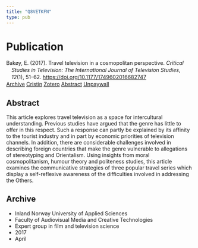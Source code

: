 ```yaml
---
title: "Q8VETKFN"
type: pub
---
```

<h1>Publication</h1>
<article id="csl-bib-container-Q8VETKFN" class="csl-bib-container">
  <div class="csl-bib-body" style="line-height: 1.35; padding-left: 1em; text-indent:-1em;">
  <div class="csl-entry">Bak&#xF8;y, E. (2017). Travel television in a cosmopolitan perspective. <i>Critical Studies in Television: The International Journal of Television Studies</i>, <i>12</i>(1), 51&#x2013;62. <a href="https://doi.org/10.1177/1749602016682747">https://doi.org/10.1177/1749602016682747</a></div>
</div>
  <div class="csl-bib-buttons">
    <a href="#taxonomy-article-Q8VETKFN" class="csl-bib-button">Archive</a>
    <a href="https://app.cristin.no/results/show.jsf?id=1466854" alt="Cristin URL" class="csl-bib-button">Cristin</a>
    <a href="http://zotero.org/groups/5402882/items/Q8VETKFN" alt="Zotero URL" class="csl-bib-button">Zotero</a>
    <a href="#abstract-article-Q8VETKFN" class="csl-bib-button">Abstract</a>
    <a href="https://doi.org/10.1177/1749602016682747" class="csl-bib-button">Unpaywall</a>
  </div>
  <div id="csl-bib-meta-container-Q8VETKFN"></div>
</article>
<div id="csl-bib-meta-Q8VETKFN" class="csl-bib-meta">
  <article id="abstract-article-Q8VETKFN" class="abstract-article">
    <h1>Abstract</h1>
    This article explores travel television as a space for intercultural understanding. Previous studies have argued that the genre has little to offer in this respect. Such a response can partly be explained by its affinity to the tourist industry and in part by economic priorities of television channels. In addition, there are considerable challenges involved in describing foreign countries that make the genre vulnerable to allegations of stereotyping and Orientalism. Using insights from moral cosmopolitanism, humour theory and politeness studies, this article examines the communicative strategies of three popular travel series which display a self-reflexive awareness of the difficulties involved in addressing the Others.
  </article>
  <article id="taxonomy-article-Q8VETKFN" class="taxonomy-article">
    <h1>Archive</h1>
    <ul>
      <li>Inland Norway University of Applied Sciences</li>
      <li>Faculty of Audiovisual Media and Creative Technologies</li>
      <li>Expert group in film and television science</li>
      <li>2017</li>
      <li>April</li>
    </ul>
  </article>
</div>
